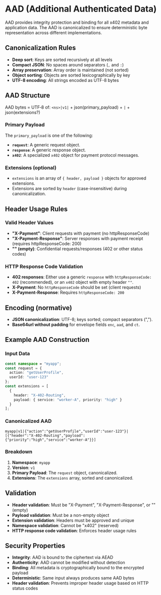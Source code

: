 # AAD (Additional Authenticated Data)

AAD provides integrity protection and binding for all x402 metadata and application data. The AAD is canonicalized to ensure deterministic byte representation across different implementations.

## Canonicalization Rules

- **Deep sort**: Keys are sorted recursively at all levels
- **Compact JSON**: No spaces around separators (`,` and `:`)
- **Array preservation**: Array order is maintained (not sorted)
- **Object sorting**: Objects are sorted lexicographically by key
- **UTF-8 encoding**: All strings encoded as UTF-8 bytes

## AAD Structure

AAD bytes = UTF‑8 of: `<ns>|v1|` + json(primary_payload) + `|` + json(extensions?)

### Primary Payload

The `primary_payload` is one of the following:

- **`request`**: A generic request object.
- **`response`**: A generic response object.
- **`x402`**: A specialized `x402` object for payment protocol messages.

### Extensions (optional)

- `extensions` is an array of `{ header, payload }` objects for approved extensions.
- Extensions are sorted by `header` (case-insensitive) during canonicalization.

## Header Usage Rules

### Valid Header Values

- **"X-Payment"**: Client requests with payment (no httpResponseCode)
- **"X-Payment-Response"**: Server responses with payment receipt (requires httpResponseCode: 200)
- **"" (empty)**: Confidential requests/responses (402 or other status codes)

### HTTP Response Code Validation

- **402 responses**: Either use a generic `response` with `httpResponseCode: 402` (recommended), or an `x402` object with empty header `""`.
- **X-Payment**: No `httpResponseCode` should be set (client requests)
- **X-Payment-Response**: Requires `httpResponseCode: 200`

## Encoding (normative)

- **JSON canonicalization**: UTF-8; keys sorted; compact separators (",").
- **Base64url without padding** for envelope fields `enc`, `aad`, and `ct`.

## Example AAD Construction

### Input Data

```typescript
const namespace = "myapp";
const request = {
  action: "getUserProfile",
  userId: "user-123"
};
const extensions = [
  {
    header: "X-402-Routing",
    payload: { service: "worker-A", priority: "high" }
  }
];
```

### Canonicalized AAD

```
myapp|v1|{"action":"getUserProfile","userId":"user-123"}|[{"header":"X-402-Routing","payload":{"priority":"high","service":"worker-A"}}]
```

### Breakdown

1. **Namespace**: `myapp`
2. **Version**: `v1`
3. **Primary Payload**: The `request` object, canonicalized.
4. **Extensions**: The `extensions` array, sorted and canonicalized.

## Validation

- **Header validation**: Must be "X-Payment", "X-Payment-Response", or "" (empty)
- **Payload validation**: Must be a non-empty object
- **Extension validation**: Headers must be approved and unique
- **Namespace validation**: Cannot be "x402" (reserved)
- **HTTP response code validation**: Enforces header usage rules

## Security Properties

- **Integrity**: AAD is bound to the ciphertext via AEAD
- **Authenticity**: AAD cannot be modified without detection
- **Binding**: All metadata is cryptographically bound to the encrypted payload
- **Deterministic**: Same input always produces same AAD bytes
- **Header validation**: Prevents improper header usage based on HTTP status codes